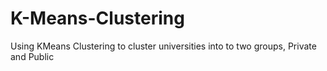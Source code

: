 # K-Means-Clustering
Using KMeans Clustering to cluster universities into to two groups, Private and Public
